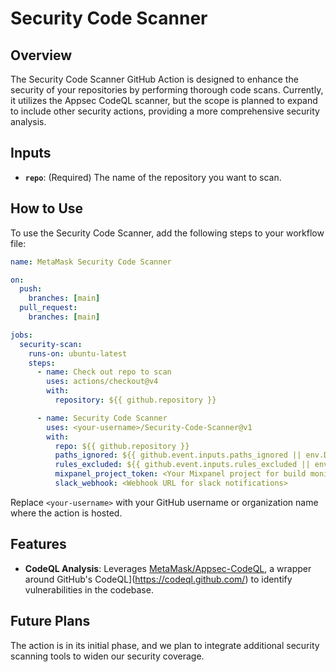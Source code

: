 # Security Code Scanner

## Overview

The Security Code Scanner GitHub Action is designed to enhance the security of your repositories by
performing thorough code scans. Currently, it utilizes the Appsec CodeQL scanner,
but the scope is planned to expand to include other security actions,
providing a more comprehensive security analysis.

## Inputs

- **`repo`**: (Required) The name of the repository you want to scan.

## How to Use

To use the Security Code Scanner, add the following steps to your workflow file:

```yaml
name: MetaMask Security Code Scanner

on:
  push:
    branches: [main]
  pull_request:
    branches: [main]

jobs:
  security-scan:
    runs-on: ubuntu-latest
    steps:
      - name: Check out repo to scan
        uses: actions/checkout@v4
        with:
          repository: ${{ github.repository }}

      - name: Security Code Scanner
        uses: <your-username>/Security-Code-Scanner@v1
        with:
          repo: ${{ github.repository }}
          paths_ignored: ${{ github.event.inputs.paths_ignored || env.DEFAULT_PATHS_IGNORED }}
          rules_excluded: ${{ github.event.inputs.rules_excluded || env.DEFAULT_RULES_EXCLUDED }}
          mixpanel_project_token: <Your Mixpanel project for build monitoring>
          slack_webhook: <Webhook URL for slack notifications>
```

Replace `<your-username>` with your GitHub username or organization name where the action is hosted.

## Features

- **CodeQL Analysis**: Leverages [MetaMask/Appsec-CodeQL](https://github.com/MetaMask/codeql-action), a wrapper around GitHub's CodeQL](https://codeql.github.com/) to identify vulnerabilities in the codebase.

## Future Plans

The action is in its initial phase, and we plan to integrate additional security scanning tools to widen our security coverage.
